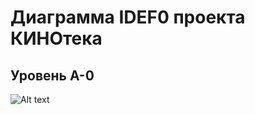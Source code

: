 # Диаграмма IDEF0 проекта КИНОтека
## Уровень A-0
![Alt text](/kinoteka/idef0-a0.png?raw=true "IDEF0 lvlA-0")
